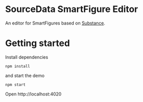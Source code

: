 # SourceData SmartFigure Editor

An editor for SmartFigures based on [Substance](https://github.com/substance/substance.git).

# Getting started

Install dependencies

```
npm install
```

and start the demo

```
npm start
```

Open http://localhost:4020
